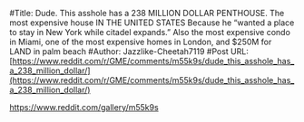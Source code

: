 #Title: Dude. This asshole has a 238 MILLION DOLLAR PENTHOUSE. The most expensive house IN THE UNITED STATES Because he “wanted a place to stay in New York while citadel expands.” Also the most expensive condo in Miami, one of the most expensive homes in London, and $250M for LAND in palm beach
#Author: Jazzlike-Cheetah7119
#Post URL: [https://www.reddit.com/r/GME/comments/m55k9s/dude_this_asshole_has_a_238_million_dollar/](https://www.reddit.com/r/GME/comments/m55k9s/dude_this_asshole_has_a_238_million_dollar/)


https://www.reddit.com/gallery/m55k9s